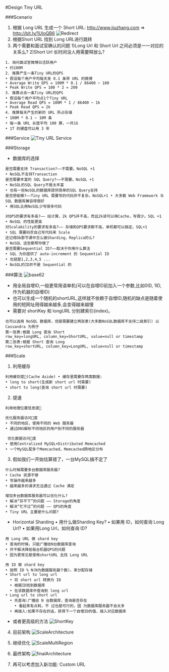 #Design Tiny URL

###Scenario
1. 根据 Long URL 生成一个 Short URL: http://www.jiuzhang.com => http://bit.ly/1UIoQB6
![Redirect](../image/Redirect.png)
2. 根据Short URL 找到 Long URL进行跳转
3. 两个需要和面试官确认的问题 1)Long Url 和 Short Url 之间必须是一一对应的关系么? 2)Short Url 长时间没人用需要释放么?

```
1. 询问面试官微博日活跃用户
• 约100M
2. 推算产生一条Tiny URL的QPS
• 假设每个用户平均每天发 0.1 条带 URL 的微博
• Average Write QPS = 100M * 0.1 / 86400 ~ 100
• Peak Write QPS = 100 * 2 = 200
3. 推算点击一条Tiny URL的QPS
• 假设每个用户平均点1个Tiny URL
• Average Read QPS = 100M * 1 / 86400 ~ 1k
• Peak Read QPS = 2k
4. 推算每天产生的新的 URL 所占存储
• 100M * 0.1 ~ 10M 条
• 每一条 URL 长度平均 100 算，一共1G
• 1T 的硬盘可以用 3 年
```
###Service
![Tiny URL Service](../image/TinyURLService.png)

###Storage
- 数据库的选择

```
是否需要支持 Transaction?——不需要。NoSQL +1
• NoSQL不支持Transaction
是否需要丰富的 SQL Query?——不需要。NoSQL +1
• NoSQL的SQL Query不是太丰富
• 也有一些NoSQL的数据库提供简单的SQL Query支持
是否想偷懒?——Tiny URL 需要写的代码并不复杂。NoSQL+1 • 大多数 Web Framework 与 SQL 数据库兼容得很好
• 用SQL比用NoSQL少写很多代码

对QPS的要求有多高?—— 经计算，2k QPS并不高，而且2k读可以用Cache，写很少。SQL +1
• NoSQL 的性能更高
对Scalability的要求有多高?—— 存储和QPS要求都不高，单机都可以搞定。SQL+1
• SQL 需要码农自己写代码来 Scale
还记得Db那节课中怎么做Sharding，Replica的么?
• NoSQL 这些都帮你做了
是否需要Sequential ID?——取决于你用什么算法
• SQL 为你提供了 auto-increment 的 Sequential ID
• 也就是1,2,3,4,5 ...
• NoSQL的ID并不是 Sequential 的
```

###算法
![base62](../image/base62.png)
- 用全局自增ID,一般更常用语单机(可以在自增ID前加入一个参数,比如0ID, 1ID, 作为机器的自增ID)
- 也可以生成一个随机的shortURL,这样就不依赖于自增ID,随机的缺点是随着使用的短网址用得越来越多,会变得越来越慢
- 需要对 shortKey 和 longURL 分别建索引(index)。

```
也可以选用 NoSQL 数据库，但是需要建立两张表(大多数NoSQL数据库不支持二级索引) 以 Cassandra 为例子
第一张表:根据 Long 查询 Short
row_key=longURL, column_key=ShortURL, value=null or timestamp
第二张表:根据 Short 查询 Long
row_key=shortURL, column_key=LongURL, value=null or timestamp
```

###Scale

1. 利用缓存
```
利用缓存提􏰁(Cache Aside) • 缓存里需要存两类数据:
• long to short(生成新 short url 时需要)
• short to long(查询 short url 时需要)
```
2. 提速
```
利用地理位置信息提􏰁

优化服务器访问􏰁度
• 不同的地区，使用不同的 Web 服务器
• 通过DNS解析不同地区的用户到不同的服务器

 优化数据访问􏰁度
• 使用Centralized MySQL+Distributed Memcached
• 一个MySQL配多个Memcached，Memcached跨地区分布

```

3. 假如我们一开始估算错了，一台MySQL搞不定了

 ```
什么时候需要多台数据库服务器?
• Cache 资源不够
• 写操作越来越多
• 越来越多的请求无法通过 Cache 满足

增加多台数据库服务器可以优化什么?
• 解决“存不下”的问题 —— Storage的角度
• 解决“忙不过”的问题 —— QPS的角度
• Tiny URL 主要是什么问题?
 ```

 - Horizontal Sharding
• 用什么做Sharding Key?
• 如果用 ID，如何查询 Long Url? • 如果用Long Url，如何查询 ID?

```
用 Long URL 做 shard key
• 查询的时候，只能广播给N台数据库查询
• 并不解决降低每台机器QPS的问题
• 因为更常见是使用shortURL 去找 Long URL

用 ID 做 shard key
• 按照 ID % N(N为数据服务器个数)，来分配存储
• Short url to long url
  • 将 short url 转换为 ID
  • 根据ID找到数据库
  • 在该数据库中查询到 long url
• Long url to short url
  • 先查询:广播给 N 台数据库，查询是否存在
    • 看起来有点耗，不 过也是可行的，因 为数据库服务器不会太多
  • 再插入:如果不存在的话，获得下一个自增ID的值，插入对应数据库
```

- 或者更高级的方法
![ShortKey](../image/ShortKey.png)

4. 目前架构
![ScaleArchitecture](../image/ScaleArchitecture.png)

5. 继续优化
![ScaleMultiRegion](../image/ScaleMultiRegion.png)

6. 最终架构
![finalArchitecture](../image/finalArchitecture.png)

7. 再可以考虑加入新功能: Custom URL
